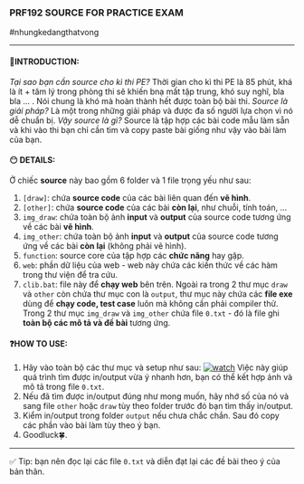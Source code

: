 ### PRF192 SOURCE FOR PRACTICE EXAM
#nhungkedangthatvong

---
#### 🚩INTRODUCTION:
*Tại sao bạn cần source cho kì thi PE?*
Thời gian cho kì thi PE là 85 phút, khá là ít + tâm lý trong phòng thi sẽ khiến bnạ mất tập trung, khó suy nghĩ, bla bla ... . Nói chung là khó mà hoàn thành hết được toàn bộ bài thi.
*Source là giải pháp?*
Là một trong những giải pháp và được đa số người lựa chọn vì nó dễ chuẩn bị.
*Vậy source là gì?*
Source là tập hợp các bài code mẫu làm sẵn và khi vào thi bạn chỉ cần tìm và copy paste bài giống như vậy vào bài làm của bạn.
#### 😶 DETAILS:
Ở chiếc **source** này bao gồm 6 folder và 1 file trọng yếu như sau:
1. `[draw]`: chứa **source code** của các bài liên quan đến **vẽ hình**.
2. `[other]`: chứa **source code** của các bài **còn lại**, như chuỗi, tính toán, ...
3. `img_draw`: chứa toàn bộ ảnh **input** và **output** của source code tương ứng về các bài **vẽ hình**.
4. `img_other`: chứa toàn bộ ảnh **input** và **output** của source code tương ứng về các bài **còn lại** (không phải vẽ hình).
5. `function`: source core của tập hợp các **chức năng** hay gặp.
6. `web`: phần dữ liệu của web - web này chứa các kiến thức về các hàm trong thư viện để tra cứu.
7. `clib.bat`: file này để **chạy web** bên trên.
Ngoài ra trong 2 thư mục `draw` và `other` còn chứa thư mục con là `output`, thư mục này chứa các **file exe** dùng để **chạy code, test case** luôn mà không cần phải compiler thử.
Trong 2 thư mục `img_draw` và `img_other` chứa file `0.txt` - đó là file ghi **toàn bộ các mô tả và đề bài** tương ứng.
#### ❓HOW TO USE:
1. Hãy vào toàn bộ các thư mục và setup như sau:
[![watch]()](https://github.com/laam-la4m/prf_by_nkdtv/assets/143879541/e1ea25de-3bf0-451d-b561-8c200da9b82e)
Việc này giúp quá trình tìm được in/output vừa ý nhanh hơn, bạn có thể kết hợp ảnh và mô tả trong file `0.txt`.
2. Nếu đã tìm được in/output đúng như mong muốn, hãy nhớ số của nó và sang file `other` hoặc `draw` tùy theo folder trước đó bạn tìm thấy in/output.
3. Kiểm in/output trong folder `output` nếu chưa chắc chắn. Sau đó copy các phần vào bài làm tùy theo ý bạn.
4. Goodluck🍀.
---
✅ Tip: bạn nên đọc lại các file `0.txt` và diễn đạt lại các đề bài theo ý của bản thân.
